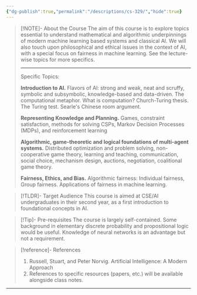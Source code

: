 ```yaml
---
{"dg-publish":true,"permalink":"/descriptions/cs-329/","hide":true}
---
```


> [!NOTE]- About the Course
> The aim of this course is to explore topics essential to understand mathematical and algorithmic underpinnings of modern machine learning based systems and classical Al. We will also touch upon philosophical and ethical issues in the context of AI, with a special focus on fairness in machine learning. See the lecture-wise topics for more specifics.
> 
> ---
> 
> Specific Topics:
> 
> **Introduction to Al.** Flavors of Al: strong and weak, neat and scruffy, symbolic and subsymbolic, knowledge-based and data-driven. The computational metaphor. What is computation? Church-Turing thesis. The Turing test. Searle's Chinese room argument.
> 
> **Representing Knowledge and Planning.** Games, constraint satisfaction, methods for solving CSPs, Markov Decision Processes (MDPs), and reinforcement learning
> 
> **Algorithmic, game-theoretic and logical foundations of multi-agent systems.** Distributed optimization and problem solving, non-cooperative game theory, learning and teaching, communication, social choice, mechanism design, auctions, negotiation, coalitional game theory.
> 
> **Fairness, Ethics, and Bias.** Algorithmic fairness: Individual fairness, Group fairness. Applications of fairness in machine learning.

> [!TLDR]- Target Audience
> This course is aimed at CSE/AI undergraduates in their second year, as a first introduction to foundational concepts in AI.

> [!Tip]- Pre-requisites
> The course is largely self-contained. Some background in elementary discrete probability and propositional logic would be useful. Knowledge of neural networks is an advantage but not a requirement.

> [!reference]- References
> 1. Russell, Stuart, and Peter Norvig. Artificial Intelligence: A Modern Approach
> 2. References to specific resources (papers, etc.) will be available alongside class notes.

---

